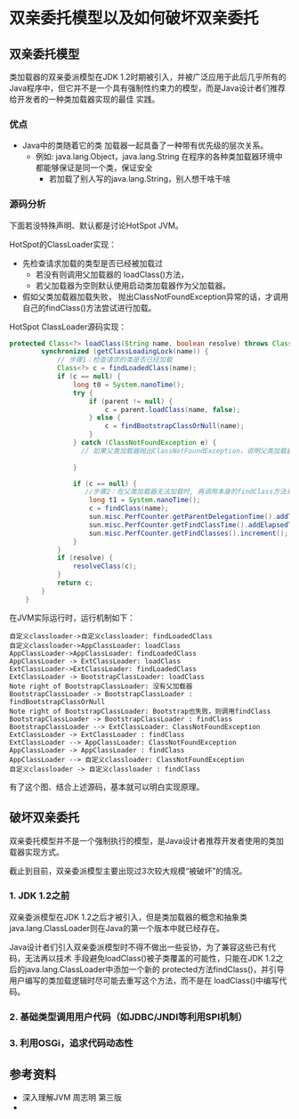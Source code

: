 

# 双亲委托模型以及如何破坏双亲委托



## 双亲委托模型   

类加载器的双亲委派模型在JDK 1.2时期被引入，并被广泛应用于此后几乎所有的Java程序中，但它并不是一个具有强制性约束力的模型，而是Java设计者们推荐给开发者的一种类加载器实现的最佳 实践。



### 优点
- Java中的类随着它的类 加载器一起具备了一种带有优先级的层次关系。
  - 例如: java.lang.Object，java.lang.String 在程序的各种类加载器环境中都能够保证是同一个类，保证安全
    - 若加载了别人写的java.lang.String，别人想干啥干啥



### 源码分析  

下面若没特殊声明、默认都是讨论HotSpot JVM。

HotSpot的ClassLoader实现：

- 先检查请求加载的类型是否已经被加载过
  - 若没有则调用父加载器的 loadClass()方法，
  - 若父加载器为空则默认使用启动类加载器作为父加载器。
- 假如父类加载器加载失败， 抛出ClassNotFoundException异常的话，才调用自己的findClass()方法尝试进行加载。

HotSpot ClassLoader源码实现：


```java
protected Class<?> loadClass(String name, boolean resolve) throws ClassNotFoundException {
        synchronized (getClassLoadingLock(name)) {
            // 步骤1：检查请求的类是否已经加载
            Class<?> c = findLoadedClass(name);
            if (c == null) {
                long t0 = System.nanoTime();
                try {
                    if (parent != null) {
                        c = parent.loadClass(name, false);
                    } else {
                        c = findBootstrapClassOrNull(name);
                    }
                } catch (ClassNotFoundException e) {
                  // 如果父类加载器抛出ClassNotFoundException，说明父类加载器无法完成加载请求
                   
                }

                if (c == null) {
			       //步骤2：在父类加载器无法加载时, 再调用本身的findClass方法来进行类加载 
                    long t1 = System.nanoTime();
                    c = findClass(name);
                    sun.misc.PerfCounter.getParentDelegationTime().addTime(t1 - t0);
                    sun.misc.PerfCounter.getFindClassTime().addElapsedTimeFrom(t1);
                    sun.misc.PerfCounter.getFindClasses().increment();
                }
            }
            if (resolve) {
                resolveClass(c);
            }
            return c;
        }
    }

```



在JVM实际运行时，运行机制如下：

```sequence
自定义classloader->自定义classloader: findLoadedClass
自定义classloader->AppClassLoader: loadClass
AppClassLoader->AppClassLoader: findLoadedClass
AppClassLoader -> ExtClassLoader: loadClass
ExtClassLoader->ExtClassLoader: findLoadedClass
ExtClassLoader -> BootstrapClassLoader: loadClass
Note right of BootstrapClassLoader: 没有父加载器
BootstrapClassLoader -> BootstrapClassLoader : findBootstrapClassOrNull
Note right of BootstrapClassLoader: Bootstrap也失败，则调用findClass
BootstrapClassLoader -> BootstrapClassLoader : findClass
BootstrapClassLoader --> ExtClassLoader: ClassNotFoundException
ExtClassLoader -> ExtClassLoader : findClass
ExtClassLoader --> AppClassLoader: ClassNotFoundException
AppClassLoader -> AppClassLoader : findClass
AppClassLoader --> 自定义classloader: ClassNotFoundException
自定义classloader -> 自定义classloader : findClass

```



有了这个图、结合上述源码，基本就可以明白实现原理。



## 破坏双亲委托

双亲委托模型并不是一个强制执行的模型，是Java设计者推荐开发者使用的类加载器实现方式。

截止到目前，双亲委派模型主要出现过3次较大规模“被破坏”的情况。

### 1. JDK 1.2之前  

双亲委派模型在JDK 1.2之后才被引入，但是类加载器的概念和抽象类 java.lang.ClassLoader则在Java的第一个版本中就已经存在。

Java设计者们引入双亲委派模型时不得不做出一些妥协，为了兼容这些已有代码，无法再以技术 手段避免loadClass()被子类覆盖的可能性，只能在JDK 1.2之后的java.lang.ClassLoader中添加一个新的 protected方法findClass()，并引导用户编写的类加载逻辑时尽可能去重写这个方法，而不是在 loadClass()中编写代码。



### 2. 基础类型调用用户代码（如JDBC/JNDI等利用SPI机制）



### 3. 利用OSGi，追求代码动态性



## 参考资料  

- 深入理解JVM 周志明  第三版
- 